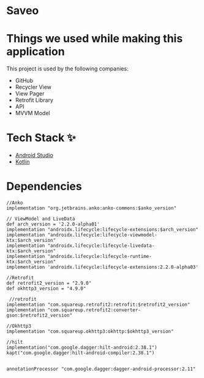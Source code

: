 # Saveo

# Things we used while making this application
This project is used by the following companies:

* GitHub
* Recycler View
* View Pager
* Retrofit Library
* API
* MVVM Model 

# Tech Stack ✨

* [Android Studio](https://developer.android.com/studio)
* [Kotlin](https://kotlinlang.org/)

# Dependencies

    //Anko
    implementation "org.jetbrains.anko:anko-commons:$anko_version"

    // ViewModel and LiveData
    def arch_version = '2.2.0-alpha01'
    implementation "androidx.lifecycle:lifecycle-extensions:$arch_version"
    implementation "androidx.lifecycle:lifecycle-viewmodel-ktx:$arch_version"
    implementation "androidx.lifecycle:lifecycle-livedata-ktx:$arch_version"
    implementation "androidx.lifecycle:lifecycle-runtime-ktx:$arch_version"
    implementation 'androidx.lifecycle:lifecycle-extensions:2.2.0-alpha03'

    //Retrofit
    def retrofit2_version = "2.9.0"
    def okhttp3_version = "4.9.0"
    
     //retrofit
    implementation "com.squareup.retrofit2:retrofit:$retrofit2_version"
    implementation "com.squareup.retrofit2:converter-gson:$retrofit2_version"

    //Okhttp3
    implementation "com.squareup.okhttp3:okhttp:$okhttp3_version"

    //hilt
    implementation("com.google.dagger:hilt-android:2.38.1")
    kapt("com.google.dagger:hilt-android-compiler:2.38.1")


    annotationProcessor "com.google.dagger:dagger-android-processor:2.11"
